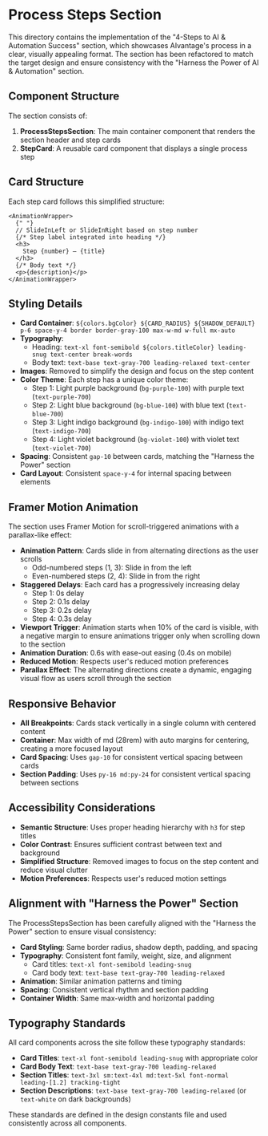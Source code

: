 # Process Steps Section

This directory contains the implementation of the "4-Steps to AI & Automation Success" section, which showcases AIvantage's process in a clear, visually appealing format. The section has been refactored to match the target design and ensure consistency with the "Harness the Power of AI & Automation" section.

## Component Structure

The section consists of:

1. **ProcessStepsSection**: The main container component that renders the section header and step cards
2. **StepCard**: A reusable card component that displays a single process step

## Card Structure

Each step card follows this simplified structure:

```tsx
<AnimationWrapper>
  {" "}
  // SlideInLeft or SlideInRight based on step number
  {/* Step label integrated into heading */}
  <h3>
    Step {number} – {title}
  </h3>
  {/* Body text */}
  <p>{description}</p>
</AnimationWrapper>
```

## Styling Details

- **Card Container**: `${colors.bgColor} ${CARD_RADIUS} ${SHADOW_DEFAULT} p-6 space-y-4 border border-gray-100 max-w-md w-full mx-auto`
- **Typography**:
  - Heading: `text-xl font-semibold ${colors.titleColor} leading-snug text-center break-words`
  - Body text: `text-base text-gray-700 leading-relaxed text-center`
- **Images**: Removed to simplify the design and focus on the step content
- **Color Theme**: Each step has a unique color theme:
  - Step 1: Light purple background (`bg-purple-100`) with purple text (`text-purple-700`)
  - Step 2: Light blue background (`bg-blue-100`) with blue text (`text-blue-700`)
  - Step 3: Light indigo background (`bg-indigo-100`) with indigo text (`text-indigo-700`)
  - Step 4: Light violet background (`bg-violet-100`) with violet text (`text-violet-700`)
- **Spacing**: Consistent `gap-10` between cards, matching the "Harness the Power" section
- **Card Layout**: Consistent `space-y-4` for internal spacing between elements

## Framer Motion Animation

The section uses Framer Motion for scroll-triggered animations with a parallax-like effect:

- **Animation Pattern**: Cards slide in from alternating directions as the user scrolls
  - Odd-numbered steps (1, 3): Slide in from the left
  - Even-numbered steps (2, 4): Slide in from the right
- **Staggered Delays**: Each card has a progressively increasing delay
  - Step 1: 0s delay
  - Step 2: 0.1s delay
  - Step 3: 0.2s delay
  - Step 4: 0.3s delay
- **Viewport Trigger**: Animation starts when 10% of the card is visible, with a negative margin to ensure animations trigger only when scrolling down to the section
- **Animation Duration**: 0.6s with ease-out easing (0.4s on mobile)
- **Reduced Motion**: Respects user's reduced motion preferences
- **Parallax Effect**: The alternating directions create a dynamic, engaging visual flow as users scroll through the section

## Responsive Behavior

- **All Breakpoints**: Cards stack vertically in a single column with centered content
- **Container**: Max width of md (28rem) with auto margins for centering, creating a more focused layout
- **Card Spacing**: Uses `gap-10` for consistent vertical spacing between cards
- **Section Padding**: Uses `py-16 md:py-24` for consistent vertical spacing between sections

## Accessibility Considerations

- **Semantic Structure**: Uses proper heading hierarchy with `h3` for step titles
- **Color Contrast**: Ensures sufficient contrast between text and background
- **Simplified Structure**: Removed images to focus on the step content and reduce visual clutter
- **Motion Preferences**: Respects user's reduced motion settings

## Alignment with "Harness the Power" Section

The ProcessStepsSection has been carefully aligned with the "Harness the Power" section to ensure visual consistency:

- **Card Styling**: Same border radius, shadow depth, padding, and spacing
- **Typography**: Consistent font family, weight, size, and alignment
  - Card titles: `text-xl font-semibold leading-snug`
  - Card body text: `text-base text-gray-700 leading-relaxed`
- **Animation**: Similar animation patterns and timing
- **Spacing**: Consistent vertical rhythm and section padding
- **Container Width**: Same max-width and horizontal padding

## Typography Standards

All card components across the site follow these typography standards:

- **Card Titles**: `text-xl font-semibold leading-snug` with appropriate color
- **Card Body Text**: `text-base text-gray-700 leading-relaxed`
- **Section Titles**: `text-3xl sm:text-4xl md:text-5xl font-normal leading-[1.2] tracking-tight`
- **Section Descriptions**: `text-base text-gray-700 leading-relaxed` (or `text-white` on dark backgrounds)

These standards are defined in the design constants file and used consistently across all components.
